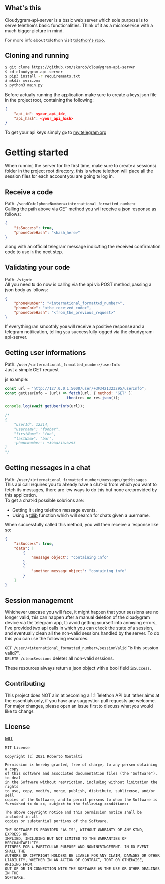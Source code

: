 ## What's this
Cloudygram-api-server is a basic web server which sole purpose is to serve telethon's basic functionalities.
Think of it as a microservice with a much bigger picture in mind.

For more info about telethon visit [telethon's repo.](https://github.com/LonamiWebs/Telethon)

## Cloning and running
```bash
$ git clone https://github.com/skurob/cloudygram-api-server
$ cd cloudygram-api-server
$ pip3 install -r requirements.txt
$ mkdir sessions
$ python3 main.py
```

Before actually running the application make sure to create a keys.json file in the project root, containing the following:
```json
{
    "api_id": <your_api_id>,
    "api_hash": <your_api_hash>
}
```
To get your api keys simply go to [my.telegram.org](https://my.telegram.org/auth?to=apps)

# Getting started
When running the server for the first time, make sure to create a sessions/ folder in the project root directory, this is where telethon will place all the session files for each account you are going to log in.

## Receive a code
Path: `/sendCode?phoneNumber=<international_formatted_number>`\
Calling the path above via GET method you will receive a json response as follows:
```json
{
    "isSuccess": true,
    "phoneCodeHash": "<hash_here>"
}
```
along with an official telegram message indicating the received confirmation code to use in the next step.

## Validating your code
Path: `/signin`\
All you need to do now is calling via the api via POST method, passing a json body as follows:
```json
{
    "phoneNumber": "<international_formatted_number>",
    "phoneCode": "<the_received_code>",
    "phoneCodeHash": "<from_the_previous_request>"
}
```
If everything ran smoothly you will receive a positive response and a telegram notification, telling you successfully logged via the cloudygram-api-server.

## Getting user informations
Path: `/user/<international_formatted_number>/userInfo`\
Just a simple GET request

js example:
```js
const url = "http://127.0.0.1:5000/user/+393421323295/userInfo";
const getUserInfo = (url) => fetch(url, { method: "GET" })
                           .then(res => res.json());

console.log(await getUserInfo(url));

/*
{
    "userId": 12314,
    "username": "foobar",
    "firstName": "foo",
    "lastName": "bar",
    "phoneNumber": +393421323295
}
*/
```
## Getting messages in a chat
Path: `/user/<international_formatted_number>/messages/getMessages`\
This api call requires you to already have a chat-id from which you want to fetch its messages, there are few ways to do this but none are provided by this application.\
To get a chat-id possible solutions are:

- Getting it using telethon message events.
- Using a [tdlib](https://core.telegram.org/tdlib/docs/classtd_1_1td__api_1_1search_public_chats.html) function which will search for chats given a username.

When successfully called this method, you will then receive a response like so:
```json
{
    "isSuccess": true,
    "data": [
        {
            "message object": "containing info"
        },
        {
            "another message object": "containing info"
        }
    ]
}
```

## Session management
Whichever usecase you will face, it might happen that your sessions are no longer valid, this can
happen after a manual deletion of the cloudygram device via the telegram app, to avoid getting
yourself into annoying errors, I've provided two api calls in which you can check the
state of a session, and eventually clean all the non-valid sessions handled by the server.
To do this you can use the following resources.

`GET /user/<international_formatted_number>/sessionValid` "is this session valid?".\
`DELETE /cleanSessions` deletes all non-valid sessions.

These resources always return a json object with a bool field `isSuccess`.

## Contributing
This project does NOT aim at becoming a 1:1 Telethon API but rather aims at the essentials only, if you have any suggestion
pull requests are welcome.
For major changes, please open an issue first to discuss what you would like to change.

## License
[MIT](https://choosealicense.com/licenses/mit/)

```
MIT License

Copyright (c) 2021 Roberto Montalti

Permission is hereby granted, free of charge, to any person obtaining a copy
of this software and associated documentation files (the "Software"), to deal
in the Software without restriction, including without limitation the rights
to use, copy, modify, merge, publish, distribute, sublicense, and/or sell
copies of the Software, and to permit persons to whom the Software is
furnished to do so, subject to the following conditions:

The above copyright notice and this permission notice shall be included in all
copies or substantial portions of the Software.

THE SOFTWARE IS PROVIDED "AS IS", WITHOUT WARRANTY OF ANY KIND, EXPRESS OR
IMPLIED, INCLUDING BUT NOT LIMITED TO THE WARRANTIES OF MERCHANTABILITY,
FITNESS FOR A PARTICULAR PURPOSE AND NONINFRINGEMENT. IN NO EVENT SHALL THE
AUTHORS OR COPYRIGHT HOLDERS BE LIABLE FOR ANY CLAIM, DAMAGES OR OTHER
LIABILITY, WHETHER IN AN ACTION OF CONTRACT, TORT OR OTHERWISE, ARISING FROM,
OUT OF OR IN CONNECTION WITH THE SOFTWARE OR THE USE OR OTHER DEALINGS IN THE
SOFTWARE.
```
